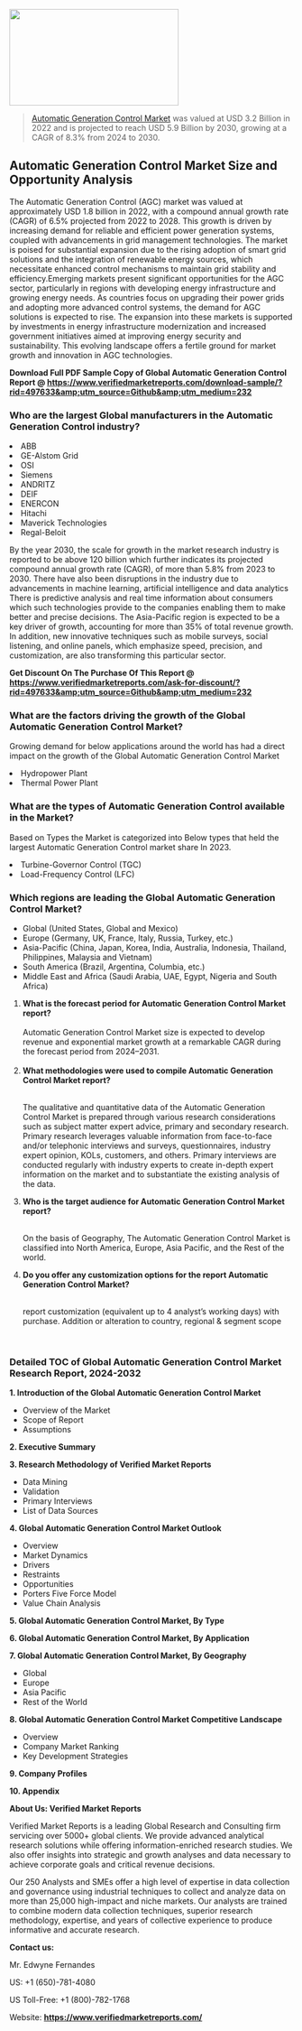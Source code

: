 
<img src="https://ffe5etoiles.com/wp-content/uploads/2024/12/MST1-300x171.png" alt="" width="300" height="171" class="alignnone size-medium wp-image-20088" /><blockquote><p><p><a href="https://www.verifiedmarketreports.com/download-sample/?rid=497633&utm_source=Github&utm_medium=232" target="_blank">Automatic Generation Control Market</a> was valued at USD 3.2 Billion in 2022 and is projected to reach USD 5.9 Billion by 2030, growing at a CAGR of 8.3% from 2024 to 2030.</p></blockquote><p><h2>Automatic Generation Control Market Size and Opportunity Analysis</h2>The Automatic Generation Control (AGC) market was valued at approximately USD 1.8 billion in 2022, with a compound annual growth rate (CAGR) of 6.5% projected from 2022 to 2028. This growth is driven by increasing demand for reliable and efficient power generation systems, coupled with advancements in grid management technologies. The market is poised for substantial expansion due to the rising adoption of smart grid solutions and the integration of renewable energy sources, which necessitate enhanced control mechanisms to maintain grid stability and efficiency.Emerging markets present significant opportunities for the AGC sector, particularly in regions with developing energy infrastructure and growing energy needs. As countries focus on upgrading their power grids and adopting more advanced control systems, the demand for AGC solutions is expected to rise. The expansion into these markets is supported by investments in energy infrastructure modernization and increased government initiatives aimed at improving energy security and sustainability. This evolving landscape offers a fertile ground for market growth and innovation in AGC technologies.</p><p class=""><strong>Download Full PDF Sample Copy of Global Automatic Generation Control Report @ <a href="https://www.verifiedmarketreports.com/download-sample/?rid=497633&amp;utm_source=Github&amp;utm_medium=232" target="_blank">https://www.verifiedmarketreports.com/download-sample/?rid=497633&amp;utm_source=Github&amp;utm_medium=232</a></strong></p><h3 id="" class="">Who are the largest Global manufacturers in the Automatic Generation Control industry?</h3><p><li>ABB</li><li> GE-Alstom Grid</li><li> OSI</li><li> Siemens</li><li> ANDRITZ</li><li> DEIF</li><li> ENERCON</li><li> Hitachi</li><li> Maverick Technologies</li><li> Regal-Beloit</li></p><div class=""><div class="" dir="" data-message-author-role="" data-message-id="" data-message-model-slug=""><div class=""><div class=""><div class=""><div class="" dir="" data-message-author-role="" data-message-id="" data-message-model-slug=""><div class=""><div class=""><p>By the year 2030, the scale for growth in the market research industry is reported to be above 120 billion which further indicates its projected compound annual growth rate (CAGR), of more than 5.8% from 2023 to 2030. There have also been disruptions in the industry due to advancements in machine learning, artificial intelligence and data analytics There is predictive analysis and real time information about consumers which such technologies provide to the companies enabling them to make better and precise decisions. The Asia-Pacific region is expected to be a key driver of growth, accounting for more than 35% of total revenue growth. In addition, new innovative techniques such as mobile surveys, social listening, and online panels, which emphasize speed, precision, and customization, are also transforming this particular sector.</p><p><strong>Get Discount On The Purchase Of This Report @&nbsp; <a href="https://www.verifiedmarketreports.com/ask-for-discount/?rid=497633&amp;utm_source=Github&amp;utm_medium=232" target="_blank">https://www.verifiedmarketreports.com/ask-for-discount/?rid=497633&amp;utm_source=Github&amp;utm_medium=232</a></strong></p></div></div></div></div></div></div></div></div><h3 id="" class="">What are the factors driving the growth of the Global Automatic Generation Control Market?</h3><p id="" class="">Growing demand for below applications around the world has had a direct impact on the growth of the Global Automatic Generation Control Market</p><p id="" class=""><li>Hydropower Plant</li><li> Thermal Power Plant</li></p><h3 id="" class="">What are the types of Automatic Generation Control available in the Market?</h3><p id="" class="">Based on Types the Market is categorized into Below types that held the largest Automatic Generation Control market share In 2023.</p><p id="" class=""><li>Turbine-Governor Control (TGC)</li><li> Load-Frequency Control (LFC)</li></p><h3 id="" class="">Which regions are leading the Global Automatic Generation Control Market?</h3><ul><li>Global (United States, Global and Mexico)</li><li>Europe (Germany, UK, France, Italy, Russia, Turkey, etc.)</li><li>Asia-Pacific (China, Japan, Korea, India, Australia, Indonesia, Thailand, Philippines, Malaysia and Vietnam)</li><li>South America (Brazil, Argentina, Columbia, etc.)</li><li>Middle East and Africa (Saudi Arabia, UAE, Egypt, Nigeria and South Africa)</li></ul><p><ol><li><strong>What is the forecast period for Automatic Generation Control Market report?<br /></strong><br /><span data-sheets-root="1" data-sheets-value="{&quot;1&quot;:2,&quot;2&quot;:&quot;XXXX size is expected to develop revenue and exponential market growth at a remarkable CAGR during the forecast period from 2024&ndash;2030.&quot;}" data-sheets-userformat="{&quot;2&quot;:12674,&quot;4&quot;:{&quot;1&quot;:2,&quot;2&quot;:16776960},&quot;10&quot;:2,&quot;11&quot;:0,&quot;15&quot;:&quot;Arial&quot;,&quot;16&quot;:12}">Automatic Generation Control Market size is expected to develop revenue and exponential market growth at a remarkable CAGR during the forecast period from 2024&ndash;2031.</span><br /><br /></li><li><strong>What methodologies were used to compile Automatic Generation Control Market report?<br /><br /></strong><p>The qualitative and quantitative data of the&nbsp;Automatic Generation Control Market is prepared through various research considerations such as subject matter expert advice, primary and secondary research. Primary research leverages valuable information from face-to-face and/or telephonic interviews and surveys, questionnaires, industry expert opinion, KOLs, customers, and others. Primary interviews are conducted regularly with industry experts to create in-depth expert information on the market and to substantiate the existing analysis of the data.&nbsp;</p></li><li><strong>Who is the target audience for Automatic Generation Control Market report?<br /><br /></strong><p>On the basis of Geography, The&nbsp;Automatic Generation Control Market is classified into North America, Europe, Asia Pacific, and the Rest of the world.</p></li><li><strong>Do you offer any customization options for the report Automatic Generation Control Market?<br /><br /></strong><p>report customization (equivalent up to 4 analyst&rsquo;s working days) with purchase. Addition or alteration to country, regional &amp; segment scope</p><p>&nbsp;</p></li></ol></p><h3 id="" class="">Detailed TOC of Global Automatic Generation Control Market Research Report, 2024-2032</h3><p id="" class=""><strong>1. Introduction of the Global Automatic Generation Control Market</strong></p><ul><li>Overview of the Market</li><li>Scope of Report</li><li>Assumptions</li></ul><p id="" class=""><strong>2. Executive Summary</strong></p><p id="" class=""><strong>3. Research Methodology of&nbsp;Verified Market Reports</strong></p><ul><li>Data Mining</li><li>Validation</li><li>Primary Interviews</li><li>List of Data Sources</li></ul><p id="" class=""><strong>4. Global Automatic Generation Control Market Outlook</strong></p><ul><li>Overview</li><li>Market Dynamics</li><li>Drivers</li><li>Restraints</li><li>Opportunities</li><li>Porters Five Force Model</li><li>Value Chain Analysis</li></ul><p id="" class=""><strong>5. Global Automatic Generation Control Market, By&nbsp;Type</strong></p><p id="" class=""><strong>6. Global Automatic Generation Control Market, By Application</strong></p><p id="" class=""><strong>7. Global Automatic Generation Control Market, By Geography</strong></p><ul><li>Global</li><li>Europe</li><li>Asia Pacific</li><li>Rest of the World</li></ul><p id="" class=""><strong>8. Global Automatic Generation Control Market Competitive Landscape</strong></p><ul><li>Overview</li><li>Company Market Ranking</li><li>Key Development Strategies</li></ul><p id="" class=""><strong>9. Company Profiles</strong></p><p id="" class=""><strong>10. Appendix</strong></p><p id="" class=""><strong>About Us: Verified Market Reports</strong></p><p id="" class="">Verified Market Reports is a leading Global Research and Consulting firm servicing over 5000+ global clients. We provide advanced analytical research solutions while offering information-enriched research studies. We also offer insights into strategic and growth analyses and data necessary to achieve corporate goals and critical revenue decisions.</p><p id="" class="">Our 250 Analysts and SMEs offer a high level of expertise in data collection and governance using industrial techniques to collect and analyze data on more than 25,000 high-impact and niche markets. Our analysts are trained to combine modern data collection techniques, superior research methodology, expertise, and years of collective experience to produce informative and accurate research.</p><p id="" class=""><strong>Contact us:</strong></p><p id="" class="">Mr. Edwyne Fernandes</p><p id="" class="">US: +1 (650)-781-4080</p><p id="" class="">US Toll-Free: +1 (800)-782-1768</p><p id="" class="">Website: <a target="" data-test-app-aware-link=""><strong>https://www.verifiedmarketreports.com/</strong></a></p>
